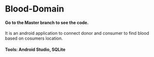 # Blood-Domain
#### Go to the Master branch to see the code. 
It is an android application to connect donor and consumer to find blood based on cosumers location.
#### Tools: Android Studio, SQLite
